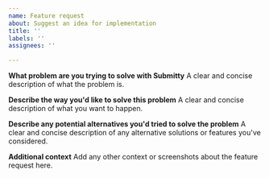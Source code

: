 ```yaml
---
name: Feature request
about: Suggest an idea for implementation
title: ''
labels: ''
assignees: ''

---
```


**What problem are you trying to solve with Submitty**
A clear and concise description of what the problem is.

**Describe the way you'd like to solve this problem**
A clear and concise description of what you want to happen.

**Describe any potential alternatives you'd tried to solve the problem**
A clear and concise description of any alternative solutions or features you've considered.

**Additional context**
Add any other context or screenshots about the feature request here.
